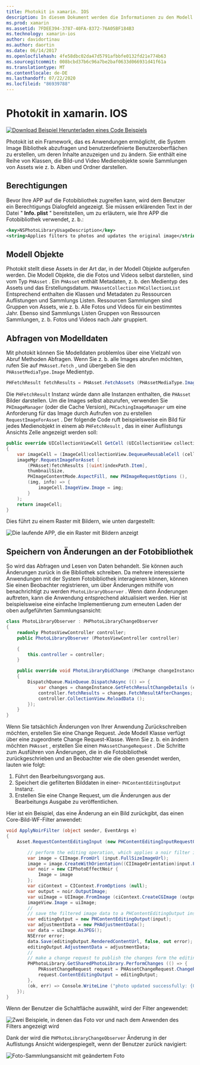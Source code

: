 ```yaml
---
title: Photokit in xamarin. IOS
description: In diesem Dokument werden die Informationen zu den Modell Objekten, zum Abfragen von Modelldaten und zum Speichern von Änderungen an der Fotobibliothek beschrieben.
ms.prod: xamarin
ms.assetid: 7FDEE394-3787-40FA-8372-76A05BF184B3
ms.technology: xamarin-ios
author: davidortinau
ms.author: daortin
ms.date: 06/14/2017
ms.openlocfilehash: 4fe58dbc02da47d5791afbbfe0132fd21e774b63
ms.sourcegitcommit: 008bcbd37b6c96a7be2baf0633d066931d41f61a
ms.translationtype: MT
ms.contentlocale: de-DE
ms.lasthandoff: 07/22/2020
ms.locfileid: "86939788"
---
```

# <a name="photokit-in-xamarinios"></a>Photokit in xamarin. IOS

[![Download Beispiel ](~/media/shared/download.png) Herunterladen eines Code Beispiels](https://docs.microsoft.com/samples/xamarin/ios-samples/ios11-samplephotoapp/)

Photokit ist ein Framework, das es Anwendungen ermöglicht, die System Image Bibliothek abzufragen und benutzerdefinierte Benutzeroberflächen zu erstellen, um deren Inhalte anzuzeigen und zu ändern. Sie enthält eine Reihe von Klassen, die Bild-und Video Medienobjekte sowie Sammlungen von Assets wie z. b. Alben und Ordner darstellen.

## <a name="permissions"></a>Berechtigungen

Bevor Ihre APP auf die Fotobibliothek zugreifen kann, wird dem Benutzer ein Berechtigungs Dialogfeld angezeigt. Sie müssen erklärenden Text in der Datei " **Info. plist** " bereitstellen, um zu erläutern, wie Ihre APP die Fotobibliothek verwendet, z. b.:

```xml
<key>NSPhotoLibraryUsageDescription</key>
<string>Applies filters to photos and updates the original image</string>
```

## <a name="model-objects"></a>Modell Objekte

Photokit stellt diese Assets in der Art dar, in der Modell Objekte aufgerufen werden. Die Modell Objekte, die die Fotos und Videos selbst darstellen, sind vom Typ `PHAsset` . Ein `PHAsset` enthält Metadaten, z. b. den Medientyp des Assets und das Erstellungsdatum.
`PHAssetCollection` `PHCollectionList` Entsprechend enthalten die Klassen und Metadaten zu Ressourcen Auflistungen und Sammlungs Listen. Ressourcen Sammlungen sind Gruppen von Assets, wie z. b. Alle Fotos und Videos für ein bestimmtes Jahr. Ebenso sind Sammlungs Listen Gruppen von Ressourcen Sammlungen, z. b. Fotos und Videos nach Jahr gruppiert.

## <a name="querying-model-data"></a>Abfragen von Modelldaten

Mit photokit können Sie Modelldaten problemlos über eine Vielzahl von Abruf Methoden Abfragen. Wenn Sie z. b. alle Images abrufen möchten, rufen Sie auf `PHAsset.Fetch` , und übergeben Sie den `PHAssetMediaType.Image` Medientyp.

```csharp
PHFetchResult fetchResults = PHAsset.FetchAssets (PHAssetMediaType.Image, null);
```

Die `PHFetchResult` Instanz würde dann alle Instanzen enthalten, die `PHAsset` Bilder darstellen. Um die Images selbst abzurufen, verwenden Sie `PHImageManager` (oder die Cache Version), `PHCachingImageManager` um eine Anforderung für das Image durch Aufrufen von zu erstellen `RequestImageForAsset` . Der folgende Code ruft beispielsweise ein Bild für jedes Medienobjekt in einem ab `PHFetchResult` , das in einer Auflistungs Ansichts Zelle angezeigt werden soll:

```csharp
public override UICollectionViewCell GetCell (UICollectionView collectionView, NSIndexPath indexPath)
{
    var imageCell = (ImageCell)collectionView.DequeueReusableCell (cellId, indexPath);
    imageMgr.RequestImageForAsset (
        (PHAsset)fetchResults [(uint)indexPath.Item],
        thumbnailSize,
        PHImageContentMode.AspectFill, new PHImageRequestOptions (),
        (img, info) => {
            imageCell.ImageView.Image = img;
        }
    );
    return imageCell;
}
```

Dies führt zu einem Raster mit Bildern, wie unten dargestellt:

![Die laufende APP, die ein Raster mit Bildern anzeigt](photokit-images/image4.png)

## <a name="saving-changes-to-the-photo-library"></a>Speichern von Änderungen an der Fotobibliothek

So wird das Abfragen und Lesen von Daten behandelt. Sie können auch Änderungen zurück in die Bibliothek schreiben. Da mehrere interessierte Anwendungen mit der System Fotobibliothek interagieren können, können Sie einen Beobachter registrieren, um über Änderungen mithilfe von benachrichtigt zu werden `PhotoLibraryObserver` . Wenn dann Änderungen auftreten, kann die Anwendung entsprechend aktualisiert werden. Hier ist beispielsweise eine einfache Implementierung zum erneuten Laden der oben aufgeführten Sammlungsansicht:

```csharp
class PhotoLibraryObserver : PHPhotoLibraryChangeObserver
{
    readonly PhotosViewController controller;
    public PhotoLibraryObserver (PhotosViewController controller)

    {
        this.controller = controller;
    }

    public override void PhotoLibraryDidChange (PHChange changeInstance)
    {
        DispatchQueue.MainQueue.DispatchAsync (() => {
            var changes = changeInstance.GetFetchResultChangeDetails (controller.fetchResults);
            controller.fetchResults = changes.FetchResultAfterChanges;
            controller.CollectionView.ReloadData ();
        });
    }
}
```

Wenn Sie tatsächlich Änderungen von Ihrer Anwendung Zurückschreiben möchten, erstellen Sie eine Change Request. Jede Modell Klasse verfügt über eine zugeordnete Change Request-Klasse. Wenn Sie z. b. ein ändern möchten `PHAsset` , erstellen Sie einen `PHAssetChangeRequest` . Die Schritte zum Ausführen von Änderungen, die in die Fotobibliothek zurückgeschrieben und an Beobachter wie die oben gesendet werden, lauten wie folgt:

1. Führt den Bearbeitungsvorgang aus.
2. Speichert die gefilterten Bilddaten in einer- `PHContentEditingOutput` Instanz.
3. Erstellen Sie eine Change Request, um die Änderungen aus der Bearbeitungs Ausgabe zu veröffentlichen.

Hier ist ein Beispiel, das eine Änderung an ein Bild zurückgibt, das einen Core-Bild-WF-Filter anwendet:

```csharp
void ApplyNoirFilter (object sender, EventArgs e)
{
    Asset.RequestContentEditingInput (new PHContentEditingInputRequestOptions (), (input, options) => {

        // perform the editing operation, which applies a noir filter in this case
        var image = CIImage.FromUrl (input.FullSizeImageUrl);
        image = image.CreateWithOrientation((CIImageOrientation)input.FullSizeImageOrientation);
        var noir = new CIPhotoEffectNoir {
            Image = image
        };
        var ciContext = CIContext.FromOptions (null);
        var output = noir.OutputImage;
        var uiImage = UIImage.FromImage (ciContext.CreateCGImage (output, output.Extent));
        imageView.Image = uiImage;
        //
        // save the filtered image data to a PHContentEditingOutput instance
        var editingOutput = new PHContentEditingOutput(input);
        var adjustmentData = new PHAdjustmentData();
        var data = uiImage.AsJPEG();
        NSError error;
        data.Save(editingOutput.RenderedContentUrl, false, out error);
        editingOutput.AdjustmentData = adjustmentData;
        //
        // make a change request to publish the changes form the editing output
        PHPhotoLibrary.GetSharedPhotoLibrary.PerformChanges (() => {
            PHAssetChangeRequest request = PHAssetChangeRequest.ChangeRequest(Asset);
            request.ContentEditingOutput = editingOutput;
        },
        (ok, err) => Console.WriteLine ("photo updated successfully: {0}", ok));
    });
}
```

Wenn der Benutzer die Schaltfläche auswählt, wird der Filter angewendet:

![Zwei Beispiele, in denen das Foto vor und nach dem Anwenden des Filters angezeigt wird](photokit-images/image5.png)

Dank der wird die `PHPhotoLibraryChangeObserver` Änderung in der Auflistungs Ansicht widergespiegelt, wenn der Benutzer zurück navigiert:

![Foto-Sammlungsansicht mit geändertem Foto](photokit-images/image6.png)
